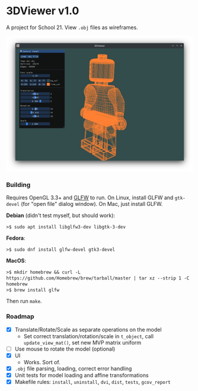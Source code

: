 # 3DViewer v1.0
A project for School 21. View `.obj` files as wireframes.

![](docs/img/lego.png)

### Building
Requires OpenGL 3.3+ and [GLFW](https://github.com/glfw/glfw) to run.
On Linux, install GLFW and `gtk-devel` (for "open file" dialog window). On Mac, just install GLFW.

__Debian__ (didn't test myself, but should work):
```shell
>$ sudo apt install libglfw3-dev libgtk-3-dev
```
__Fedora__:
```shell
>$ sudo dnf install glfw-devel gtk3-devel
```
__MacOS__:
```shell
>$ mkdir homebrew && curl -L https://github.com/Homebrew/brew/tarball/master | tar xz --strip 1 -C homebrew
>$ brew install glfw
```

Then run `make`.

### Roadmap
- [X] Translate/Rotate/Scale as separate operations on the model
	- Set correct translation/rotation/scale in `t_object`, call `update_view_mat()`, set new MVP matrix uniform
- [ ] Use mouse to rotate the model (optional)
- [X] UI
	- Works. Sort of.
- [X] `.obj` file parsing, loading, correct error handling
- [X] Unit tests for model loading and affine transformations
- [X] Makefile rules: `install`, `uninstall`, `dvi`, `dist`, `tests`, `gcov_report`
